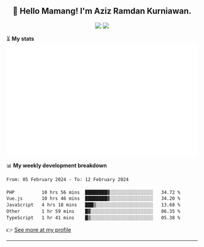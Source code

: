 <h2 align="center">👋 Hello Mamang! I'm Aziz Ramdan Kurniawan.</h2>  
<p align="center">
  <img src="https://komarev.com/ghpvc/?username=azizramdan">
  <img src="https://wakatime.com/badge/user/90056fa0-4c31-4eca-954e-2a3ac05896f9.svg">
</p>
    
⏳ **My stats**  
![](https://raw.githubusercontent.com/azizramdan/github-stats/master/generated/overview.svg#gh-dark-mode-only)

📊 **My weekly development breakdown**
<!--START_SECTION:waka-->

```txt
From: 05 February 2024 - To: 12 February 2024

PHP          10 hrs 56 mins  ████████▓░░░░░░░░░░░░░░░░   34.72 %
Vue.js       10 hrs 46 mins  ████████▓░░░░░░░░░░░░░░░░   34.20 %
JavaScript   4 hrs 18 mins   ███▒░░░░░░░░░░░░░░░░░░░░░   13.68 %
Other        1 hr 59 mins    █▓░░░░░░░░░░░░░░░░░░░░░░░   06.35 %
TypeScript   1 hr 41 mins    █▒░░░░░░░░░░░░░░░░░░░░░░░   05.38 %
```

<!--END_SECTION:waka-->
👉 [See more at my profile](https://wakatime.com/@azizramdan)
***
